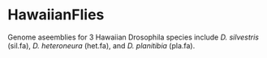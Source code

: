 # HawaiianFlies
Genome aseemblies for 3 Hawaiian Drosophila species include *D. silvestris* (sil.fa), *D. heteroneura* (het.fa), and *D. planitibia* (pla.fa).
